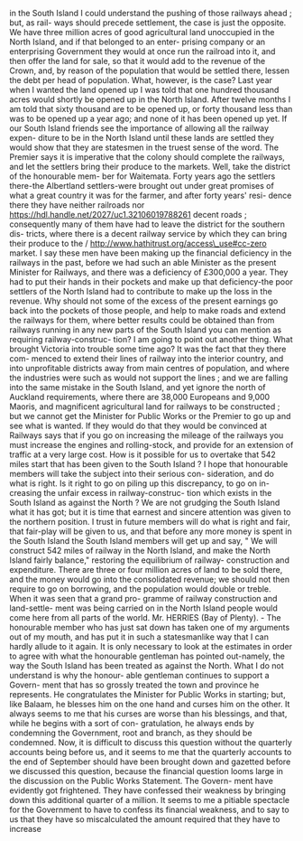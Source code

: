 in the South Island I could understand the pushing of those railways ahead ; but, as rail- ways should precede settlement, the case is just the opposite. We have three million acres of good agricultural land unoccupied in the North Island, and if that belonged to an enter- prising company or an enterprising Government they would at once run the railroad into it, and then offer the land for sale, so that it would add to the revenue of the Crown, and, by reason of the population that would be settled there, lessen the debt per head of population. What, however, is the case? Last year when I wanted the land opened up I was told that one hundred thousand acres would shortly be opened up in the North Island. After twelve months I am told that sixty thousand are to be opened up, or forty thousand less than was to be opened up a year ago; and none of it has been opened up yet. If our South Island friends see the importance of allowing all the railway expen- diture to be in the North Island until these lands are settled they would show that they are statesmen in the truest sense of the word. The Premier says it is imperative that the colony should complete the railways, and let the settlers bring their produce to the markets. Well, take the district of the honourable mem- ber for Waitemata. Forty years ago the settlers there-the Albertland settlers-were brought out under great promises of what a great country it was for the farmer, and after forty years' resi- dence there they have neither railroads nor https://hdl.handle.net/2027/uc1.32106019788261 decent roads ; consequently many of them have had to leave the district for the southern dis- tricts, where there is a decent railway service by which they can bring their produce to the / http://www.hathitrust.org/access\_use#cc-zero market. I say these men have been making up the financial deficiency in the railways in the past, before we had such an able Minister as the present Minister for Railways, and there was a deficiency of £300,000 a year. They had to put their hands in their pockets and make up that deficiency-the poor settlers of the North Island had to contribute to make up the loss in the revenue. Why should not some of the excess of the present earnings go back into the pockets of those people, and help to make roads and extend the railways for them, where better results could be obtained than from railways running in any new parts of the South Island you can mention as requiring railway-construc- tion? I am going to point out another thing. What brought Victoria into trouble some time ago? It was the fact that they there com- menced to extend their lines of railway into the interior country, and into unprofitable districts away from main centres of population, and where the industries were such as would not support the lines ; and we are falling into the same mistake in the South Island, and yet ignore the north of Auckland requirements, where there are 38,000 Europeans and 9,000 Maoris, and magnificent agricultural land for railways to be constructed ; but we cannot get the Minister for Public Works or the Premier to go up and see what is wanted. If they would do that they would be convinced at Railways says that if you go on increasing the mileage of the railways you must increase the engines and rolling-stock, and provide for an extension of traffic at a very large cost. How is it possible for us to overtake that 542 miles start that has been given to the South Island ? I hope that honourable members will take the subject into their serious con- sideration, and do what is right. Is it right to go on piling up this discrepancy, to go on in- creasing the unfair excess in railway-construc- tion which exists in the South Island as against the North ? We are not grudging the South Island what it has got; but it is time that earnest and sincere attention was given to the northern position. I trust in future members will do what is right and fair, that fair-play will be given to us, and that before any more money is spent in the South Island the South Island members will get up and say, " We will construct 542 miles of railway in the North Island, and make the North Island fairly balance," restoring the equilibrium of railway- construction and expenditure. There are three or four million acres of land to be sold there, and the money would go into the consolidated revenue; we should not then require to go on borrowing, and the population would double or treble. When it was seen that a grand pro- gramme of railway construction and land-settle- ment was being carried on in the North Island people would come here from all parts of the world. Mr. HERRIES (Bay of Plenty). - The honourable member who has just sat down has taken one of my arguments out of my mouth, and has put it in such a statesmanlike way that I can hardly allude to it again. It is only necessary to look at the estimates in order to agree with what the honourable gentleman has pointed out-namely, the way the South Island has been treated as against the North. What I do not understand is why the honour- able gentleman continues to support a Govern- ment that has so grossly treated the town and province he represents. He congratulates the Minister for Public Works in starting; but, like Balaam, he blesses him on the one hand and curses him on the other. It always seems to me that his curses are worse than his blessings, and that, while he begins with a sort of con- gratulation, he always ends by condemning the Government, root and branch, as they should be condemned. Now, it is difficult to discuss this question without the quarterly accounts being before us, and it seems to me that the quarterly accounts to the end of September should have been brought down and gazetted before we discussed this question, because the financial question looms large in the discussion on the Public Works Statement. The Govern- ment have evidently got frightened. They have confessed their weakness by bringing down this additional quarter of a million. It seems to me a pitiable spectacle for the Government to have to confess its financial weakness, and to say to us that they have so miscalculated the amount required that they have to increase 